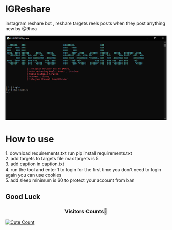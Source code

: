 # IGReshare
instagram reshare bot , reshare targets reels posts when they post anything new by @9hea

![Reshare](https://github.com/strngprogrammer/IGReshare/blob/main/app.PNG?raw=true)

<h1>How to use</h1>
1. download requirements.txt run pip install requirements.txt<br>
2. add targets to targets file max targets is 5<br>
3. add caption in caption.txt<br>
4. run the tool and enter 1 to login for the first time you don't need to login again you can use cookies<br>
5. add sleep minimum is 60 to protect your account from ban<br>


<h2>Good Luck</h2>

<h3 align="center">Visitors Counts👀</h3>
<a href="https://github.com/strngprogrammer/IGReshare"><img alt="Cute Count" 
src="https://count.getloli.com/get/@IGReshare?theme=rule34" /></a>
